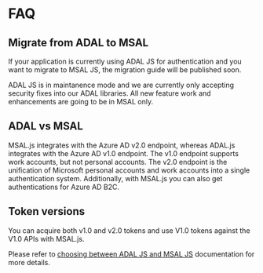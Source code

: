 # FAQ

## Migrate from ADAL to MSAL

If your application is currently using ADAL JS for authentication and you want to migrate to MSAL JS, the migration guide will be published soon.

ADAL JS is in maintanence mode and we are currently only accepting security fixes into our ADAL libraries. All new feature work and enhancements are going to be in MSAL only.

## ADAL vs MSAL

MSAL.js integrates with the Azure AD v2.0 endpoint, whereas ADAL.js integrates with the Azure AD v1.0 endpoint. The v1.0 endpoint supports work accounts, but not personal accounts. The v2.0 endpoint is the unification of Microsoft personal accounts and work accounts into a single authentication system. Additionally, with MSAL.js you can also get authentications for Azure AD B2C.

## Token versions
You can acquire both v1.0 and v2.0 tokens and use V1.0 tokens against the V1.0 APIs with MSAL.js.

Please refer to [choosing between ADAL JS and MSAL JS](https://docs.microsoft.com/en-us/azure/active-directory/develop/msal-compare-msal-js-and-adal-js#choosing-between-adaljs-and-msaljs) documentation for more details.



